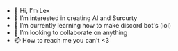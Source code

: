 - 👋 Hi, I’m Lex
- 👀 I’m interested in creating AI and Surcurty 
- 🌱 I’m currently learning how to make discord bot's (lol)
- 💞️ I’m looking to collaborate on anything
- 📫 How to reach me you can't <3



